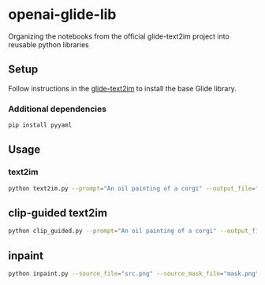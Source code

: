# openai-glide-lib
Organizing the notebooks from the official glide-text2im project into reusable python libraries

## Setup

Follow instructions in the [glide-text2im](https://github.com/openai/glide-text2im) to install the base Glide library.

### Additional dependencies

```bash
pip install pyyaml
```

## Usage

### text2im

```bash
python text2im.py --prompt="An oil painting of a corgi" --output_file="corgi.png"
```

## clip-guided text2im

```bash
python clip_guided.py --prompt="An oil painting of a corgi" --output_file="corgi.png"
```

## inpaint

```bash
python inpaint.py --source_file="src.png" --source_mask_file="mask.png" --output_file="corgi.png" --prompt="A corgi in a field"
```
